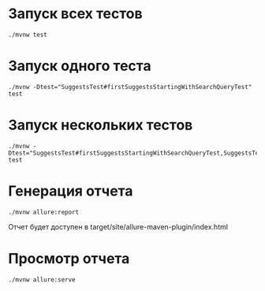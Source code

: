 # Запуск всех тестов
```shell
./mvnw test
```

# Запуск одного теста
```shell
./mvnw -Dtest="SuggestsTest#firstSuggestsStartingWithSearchQueryTest" test
```

# Запуск нескольких тестов
```shell
./mvnw -Dtest="SuggestsTest#firstSuggestsStartingWithSearchQueryTest,SuggestsTest#searchQueryIsBoldTest" test
```

# Генерация отчета
```shell
./mvnw allure:report
```
Отчет будет доступен в target/site/allure-maven-plugin/index.html

# Просмотр отчета
```shell
./mvnw allure:serve
```
